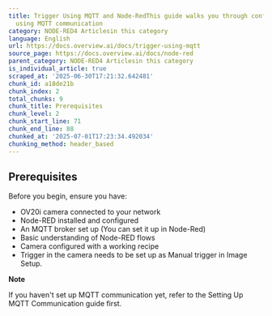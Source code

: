 ```yaml
---
title: Trigger Using MQTT and Node-RedThis guide walks you through configuring and
  using MQTT communication
category: NODE-RED4 Articlesin this category
language: English
url: https://docs.overview.ai/docs/trigger-using-mqtt
source_page: https://docs.overview.ai/docs/node-red
parent_category: NODE-RED4 Articlesin this category
is_individual_article: true
scraped_at: '2025-06-30T17:21:32.642481'
chunk_id: a18de21b
chunk_index: 2
total_chunks: 9
chunk_title: Prerequisites
chunk_level: 2
chunk_start_line: 71
chunk_end_line: 88
chunked_at: '2025-07-01T17:23:34.492034'
chunking_method: header_based
---
```


## Prerequisites

Before you begin, ensure you have:

  * OV20i camera connected to your network
  * Node-RED installed and configured
  * An MQTT broker set up \(You can set it up in Node-Red\)
  * Basic understanding of Node-RED flows
  * Camera configured with a working recipe
  * Trigger in the camera needs to be set up as Manual trigger in Image Setup.



**Note**

If you haven't set up MQTT communication yet, refer to the Setting Up MQTT Communication guide first.
